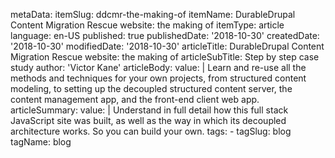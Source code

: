 metaData:
    itemSlug: ddcmr-the-making-of
    itemName: DurableDrupal Content Migration Rescue website: the making of
    itemType: article
    language: en-US
    published: true
    publishedDate: '2018-10-30'
    createdDate: '2018-10-30'
    modifiedDate: '2018-10-30'
articleTitle: DurableDrupal Content Migration Rescue website: the making of
articleSubTitle: Step by step case study
author: 'Victor Kane'
articleBody:
    value: |
        Learn and re-use all the methods and techniques for your own projects, from structured content modeling, to setting up the decoupled structured content server, the content management app, and the front-end client web app.
articleSummary:
    value: |
        Understand in full detail how this full stack JavaScript site was built, as well as the way in which its decoupled architecture works. So you can build your own.
tags:
    - tagSlug: blog
      tagName: blog
